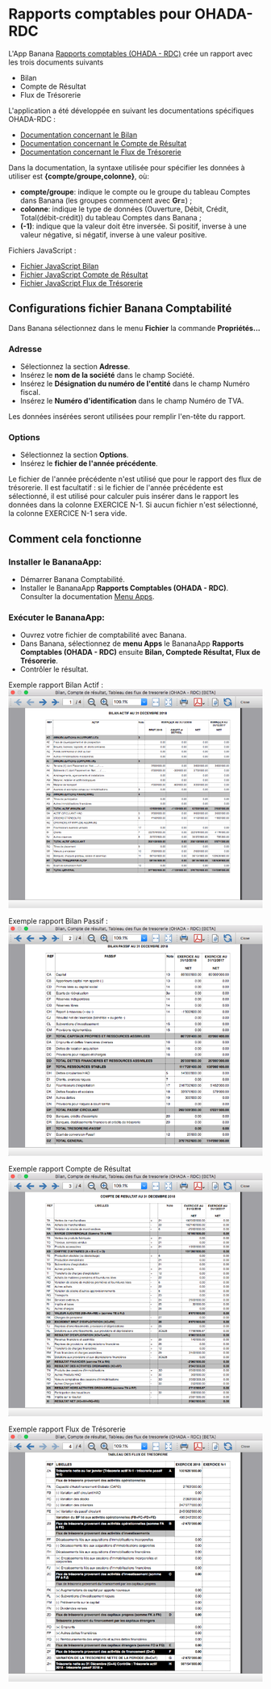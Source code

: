 # Rapports comptables pour OHADA-RDC

L'App Banana [Rapports comptables (OHADA - RDC)](https://www.banana.ch/apps/fr/node/9093) crée un rapport avec les trois documents suivants
* Bilan
* Compte de Résultat 
* Flux de Trésorerie

L'application a été développée en suivant les documentations spécifiques OHADA-RDC :
* [Documentation concernant le Bilan](https://github.com/BananaAccounting/CongoRDC/blob/master/reports/statements/balancesheet/balancesheet_documentation.pdf)
* [Documentation concernant le Compte de Résultat](https://github.com/BananaAccounting/CongoRDC/blob/master/reports/statements/profitlossstatement/profitlosstatement_documentation.pdf)
* [Documentation concernant le Flux de Trésorerie](https://github.com/BananaAccounting/CongoRDC/blob/master/reports/statements/cashflow/cashflow_documentation.pdf)

Dans la documentation, la syntaxe utilisée pour spécifier les données à utiliser est **{compte/groupe,colonne}**, où:
* **compte/groupe**: indique le compte ou le groupe du tableau Comptes dans Banana (les groupes commencent avec **Gr=**) ;
* **colonne**: indique le type de données (Ouverture, Débit, Crédit, Total(débit-crédit)) du tableau Comptes dans Banana ;
* **(-1)**: indique que la valeur doit être inversée. Si positif, inverse à une valeur négative, si négatif, inverse à une valeur positive.

Fichiers JavaScript :
* [Fichier JavaScript Bilan](https://raw.githubusercontent.com/BananaAccounting/CongoRDC/master/reports/statements/balancesheet/ch.banana.africa.balancesheetrdc.js)
* [Fichier JavaScript Compte de Résultat](https://raw.githubusercontent.com/BananaAccounting/CongoRDC/master/reports/statements/profitlossstatement/ch.banana.africa.profitlossstatementrdc.js)
* [Fichier JavaScript Flux de Trésorerie](https://raw.githubusercontent.com/BananaAccounting/CongoRDC/master/reports/statements/cashflow/ch.banana.africa.cashflowrdc.js)


## Configurations fichier Banana Comptabilité
Dans Banana sélectionnez dans le menu **Fichier** la commande **Propriétés...**
### Adresse
* Sélectionnez la section **Adresse**.
* Insérez le **nom de la société** dans le champ Société.
* Insérez le **Désignation du numéro de l'entité** dans le champ Numéro fiscal.
* Insérez le **Numéro d'identification** dans le champ Numéro de TVA.

Les données insérées seront utilisées pour remplir l'en-tête du rapport.

### Options
* Sélectionnez la section **Options**.
* Insérez le **fichier de l'année précédente**. 

Le fichier de l'année précédente n'est utilisé que pour le rapport des flux de trésorerie.
Il est facultatif : si le fichier de l'année précédente est sélectionné, il est utilisé pour calculer puis insérer dans le rapport les données dans la colonne EXERCICE N-1. Si aucun fichier n'est sélectionné, la colonne EXERCICE N-1 sera vide.

## Comment cela fonctionne

### Installer le BananaApp:
* Démarrer Banana Comptabilité.
* Installer le BananaApp **Rapports Comptables (OHADA - RDC)**. Consulter la documentation [Menu Apps](https://www.banana.ch/doc/fr/node/4702).

### Exécuter le BananaApp:
* Ouvrez votre fichier de comptabilité avec Banana.
* Dans Banana, sélectionnez de **menu Apps** le BananaApp **Rapports Comptables (OHADA - RDC)** ensuite **Bilan, Comptede Résultat, Flux de Trésorerie**.
* Contrôler le résultat.

Exemple rapport Bilan Actif :
![Active Balance Sheet Report Example](https://raw.githubusercontent.com/BananaAccounting/CongoRDC/master/reports/statements/balancesheet/images/balancesheet_active_report.png)

Exemple rapport Bilan Passif :
![Passive Balance Sheet Report Example](https://raw.githubusercontent.com/BananaAccounting/CongoRDC/master/reports/statements/balancesheet/images/balancesheet_passive_report.png)

Exemple rapport Compte de Résultat
![Profit/Loss Statement Report Example](https://raw.githubusercontent.com/BananaAccounting/CongoRDC/master/reports/statements/profitlossstatement/images/profitlossstatement_report.png)

Exemple rapport Flux de Trésorerie
![Cash Flow Report Example](https://raw.githubusercontent.com/BananaAccounting/CongoRDC/master/reports/statements/cashflow/images/banana_report.png)

